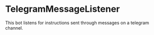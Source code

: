 # TelegramMessageListener
 This bot listens for instructions sent through messages on a telegram channel.
